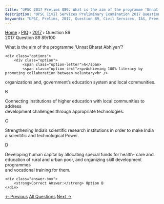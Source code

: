 ```yaml
---
title: "UPSC 2017 Prelims Q89: What is the aim of the programme ‘Unnat Bharat Abhiyan’?"
description: "UPSC Civil Services Preliminary Examination 2017 Question 89 with options and answer"
keywords: "UPSC, Prelims, 2017, Question 89, Civil Services, IAS, Previous Year Questions"
---
```


<nav class="breadcrumb">
    <a href="../../">Home</a>
    <span>›</span>
    <a href="../">PIQ</a>
    <span>›</span>
    <a href="./">2017</a>
    <span>›</span>
    <span>Question 89</span>
</nav>

<div class="question-header">
    <div class="question-meta">
        <span class="year-badge">2017</span>
        <span class="question-number">Question 89</span>
        <span class="progress">89/100</span>
    </div>
    <div class="progress-bar">
        <div class="progress-fill" style="width: 89.0%"></div>
    </div>
</div>

<div class="question-content">
    <div class="question-text">
        <p>What is the aim of the programme ‘Unnat Bharat Abhiyan’?</p>
    </div>
    
    <div class="options">
        <div class="option">
            <span class="option-letter">A</span>
            <span class="option-text"><p>Achieving 100% literacy by promoting collaboration between voluntary<br />
organizations and, government’s education system and local communities.</p></span>
        </div>
        <div class="option correct">
            <span class="option-letter">B</span>
            <span class="option-text"><p>Connecting institutions of higher education with local communities to address<br />
development challenges through appropriate technologies.</p></span>
        </div>
        <div class="option">
            <span class="option-letter">C</span>
            <span class="option-text"><p>Strengthening India’s scientific research institutions in order to make India<br />
a scientific and technological Power.</p></span>
        </div>
        <div class="option">
            <span class="option-letter">D</span>
            <span class="option-text"><p>Developing human capital by allocating special funds for health- care and<br />
education of rural and urban poor, and organizing skill development programmes<br />
and vocational training for them.</p></span>
        </div>
    </div>

    <div class="answer-box">
        <strong>Correct Answer:</strong> Option B
    </div>
</div>

<div class="question-nav">
    <a href="../q088-what-is-the-purpose-of-vidyanjali-yojana-1-to-enab/" class="nav-btn prev">← Previous</a>
    <a href="../" class="nav-btn center">All Questions</a>
    <a href="../q090-consider-the-following-statements-1-the-election-c/" class="nav-btn next">Next →</a>
</div>
